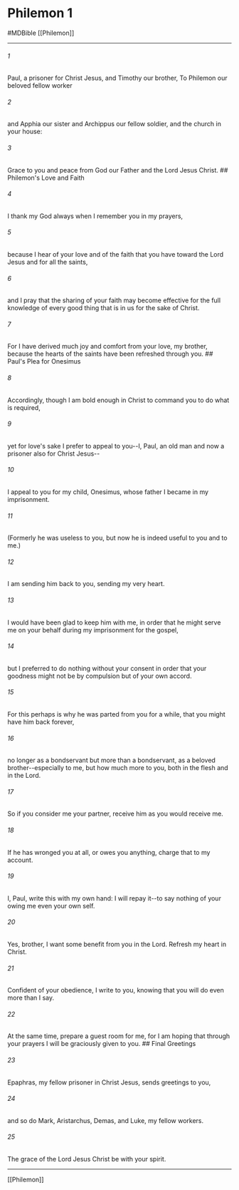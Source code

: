 # Philemon 1
#MDBible
[[Philemon]]

***

###### 1 
Paul, a prisoner for Christ Jesus, and Timothy our brother, To Philemon our beloved fellow worker 

###### 2 
and Apphia our sister and Archippus our fellow soldier, and the church in your house: 

###### 3 
Grace to you and peace from God our Father and the Lord Jesus Christ. ## Philemon's Love and Faith 

###### 4 
I thank my God always when I remember you in my prayers, 

###### 5 
because I hear of your love and of the faith that you have toward the Lord Jesus and for all the saints, 

###### 6 
and I pray that the sharing of your faith may become effective for the full knowledge of every good thing that is in us for the sake of Christ. 

###### 7 
For I have derived much joy and comfort from your love, my brother, because the hearts of the saints have been refreshed through you. ## Paul's Plea for Onesimus 

###### 8 
Accordingly, though I am bold enough in Christ to command you to do what is required, 

###### 9 
yet for love's sake I prefer to appeal to you--I, Paul, an old man and now a prisoner also for Christ Jesus-- 

###### 10 
I appeal to you for my child, Onesimus, whose father I became in my imprisonment. 

###### 11 
(Formerly he was useless to you, but now he is indeed useful to you and to me.) 

###### 12 
I am sending him back to you, sending my very heart. 

###### 13 
I would have been glad to keep him with me, in order that he might serve me on your behalf during my imprisonment for the gospel, 

###### 14 
but I preferred to do nothing without your consent in order that your goodness might not be by compulsion but of your own accord. 

###### 15 
For this perhaps is why he was parted from you for a while, that you might have him back forever, 

###### 16 
no longer as a bondservant but more than a bondservant, as a beloved brother--especially to me, but how much more to you, both in the flesh and in the Lord. 

###### 17 
So if you consider me your partner, receive him as you would receive me. 

###### 18 
If he has wronged you at all, or owes you anything, charge that to my account. 

###### 19 
I, Paul, write this with my own hand: I will repay it--to say nothing of your owing me even your own self. 

###### 20 
Yes, brother, I want some benefit from you in the Lord. Refresh my heart in Christ. 

###### 21 
Confident of your obedience, I write to you, knowing that you will do even more than I say. 

###### 22 
At the same time, prepare a guest room for me, for I am hoping that through your prayers I will be graciously given to you. ## Final Greetings 

###### 23 
Epaphras, my fellow prisoner in Christ Jesus, sends greetings to you, 

###### 24 
and so do Mark, Aristarchus, Demas, and Luke, my fellow workers. 

###### 25 
The grace of the Lord Jesus Christ be with your spirit. 

***

[[Philemon]]
